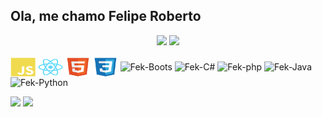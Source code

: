 
 ## Ola, me chamo Felipe Roberto
<div align="center">
	<a href="https://github.com/fekzim"> </a>
  <img height="180em" src="https://github-readme-stats.vercel.app/api?username=fekzim&show_icons=true&theme=dracula&include_all_commits=true&count_private=true"/>
  <img height="180em" src="https://github-readme-stats.vercel.app/api/top-langs/?username=fekzim&layout=compact&langs_count=7&theme=dracula"/>
</div>
<div style="display: inline_block;decoration:none "><br>
	<img align="center" alt="Fek-Js" height="30" width="40" src="https://raw.githubusercontent.com/devicons/devicon/master/icons/javascript/javascript-plain.svg">
	<img align="center" alt="Fek-React" height="30" width="40" src="https://raw.githubusercontent.com/devicons/devicon/master/icons/react/react-original.svg">
  	<img align="center" alt="Fek-HTML" height="30" width="40" src="https://raw.githubusercontent.com/devicons/devicon/master/icons/html5/html5-original.svg">
	<img align="center" alt="Fek-CSS" height="30" width="40" src="https://raw.githubusercontent.com/devicons/devicon/master/icons/css3/css3-original.svg">
	<img align="center" alt="Fek-Boots" height="30" width="40" src="https://cdn.jsdelivr.net/gh/devicons/devicon/icons/bootstrap/bootstrap-plain.svg" />
	<img align="center" alt="Fek-C#" height="30" width="40" src="https://cdn.jsdelivr.net/gh/devicons/devicon/icons/csharp/csharp-original.svg" />	
	<img align="center" alt="Fek-php" height="30" width="40" src="https://cdn.jsdelivr.net/gh/devicons/devicon/icons/php/php-plain.svg" />
	<img align="center" alt="Fek-Java" height="30" width="40" src="https://cdn.jsdelivr.net/gh/devicons/devicon/icons/java/java-original.svg" />
	<img align="center" alt="Fek-Python" height="30" width="40" src="https://cdn.jsdelivr.net/gh/devicons/devicon/icons/python/python-original.svg"/>
 	<br>
	<p> </p>
	<a href = "mailto:adventur3gamaz@gmail.com"><img src="https://img.shields.io/badge/-Gmail-%23333?style=for-the-badge&logo=gmail&logoColor=white" target=""></a>
	<a href="https://www.linkedin.com/in/felipe-roberto-souza-silva-150aa8237/" target="_blank"><img src="https://img.shields.io/badge/-LinkedIn-%230077B5?style=for-the-badge&logo=linkedin&logoColor=white" target=""></a>          
</div>	

